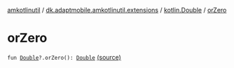 [amkotlinutil](../../index.md) / [dk.adaptmobile.amkotlinutil.extensions](../index.md) / [kotlin.Double](index.md) / [orZero](./or-zero.md)

# orZero

`fun `[`Double`](https://kotlinlang.org/api/latest/jvm/stdlib/kotlin/-double/index.html)`?.orZero(): `[`Double`](https://kotlinlang.org/api/latest/jvm/stdlib/kotlin/-double/index.html) [(source)](https://github.com/adaptmobile-organization/amkotlinutil/tree/master/amkotlinutil/src/main/java/dk/adaptmobile/amkotlinutil/extensions/NumberExtensions.kt#L16)